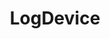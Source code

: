 ---
codehost: https://github.com/facebookincubator/LogDevice
facebook: https://facebook.com/groups/logdevice.oss
logohandle: logdeviceio
sort: logdevice
title: LogDevice
website: https://logdevice.io/
---